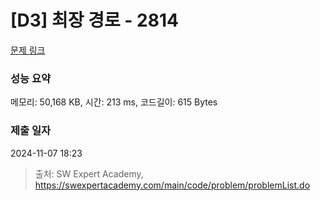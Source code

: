 # [D3] 최장 경로 - 2814 

[문제 링크](https://swexpertacademy.com/main/code/problem/problemDetail.do?contestProbId=AV7GOPPaAeMDFAXB) 

### 성능 요약

메모리: 50,168 KB, 시간: 213 ms, 코드길이: 615 Bytes

### 제출 일자

2024-11-07 18:23



> 출처: SW Expert Academy, https://swexpertacademy.com/main/code/problem/problemList.do